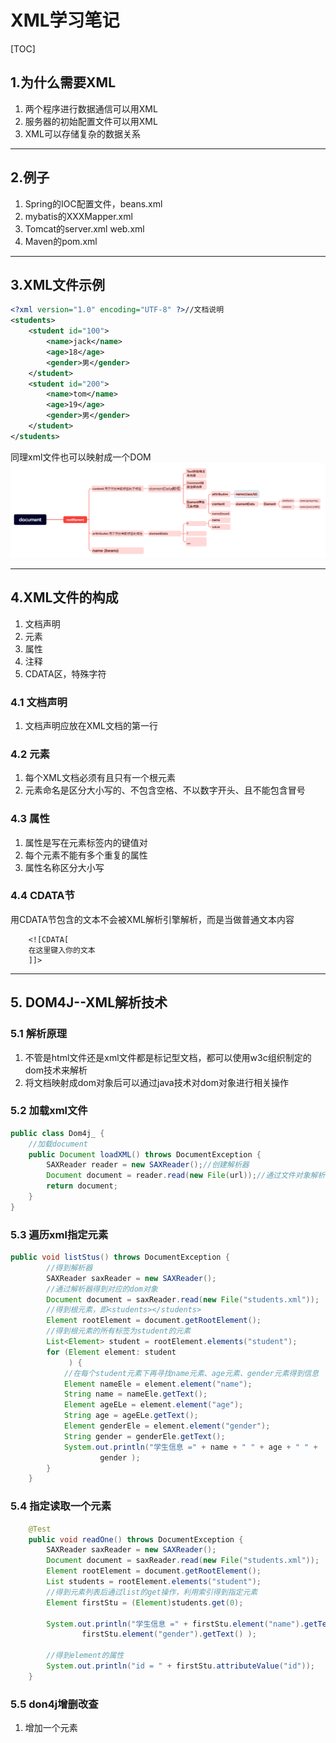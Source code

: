 # XML学习笔记
[TOC]
## 1.为什么需要XML
1. 两个程序进行数据通信可以用XML
2. 服务器的初始配置文件可以用XML
3. XML可以存储复杂的数据关系
***
## 2.例子
1. Spring的IOC配置文件，beans.xml
2. mybatis的XXXMapper.xml
3. Tomcat的server.xml  web.xml
4. Maven的pom.xml
***
## 3.XML文件示例
```xml
<?xml version="1.0" encoding="UTF-8" ?>//文档说明
<students>
    <student id="100">
        <name>jack</name>
        <age>18</age>
        <gender>男</gender>
    </student>
    <student id="200">
        <name>tom</name>
        <age>19</age>
        <gender>男</gender>
    </student>
</students>
```
同理xml文件也可以映射成一个DOM
![document数据结构示意图](image.png)
***
## 4.XML文件的构成
1. 文档声明
2. 元素
3. 属性
4. 注释
5. CDATA区，特殊字符
### 4.1 文档声明
1. 文档声明应放在XML文档的第一行
### 4.2 元素
1. 每个XML文档必须有且只有一个根元素
2. 元素命名是区分大小写的、不包含空格、不以数字开头、且不能包含冒号
### 4.3 属性
1. 属性是写在元素标签内的键值对
2. 每个元素不能有多个重复的属性
3. 属性名称区分大小写
### 4.4 CDATA节
用CDATA节包含的文本不会被XML解析引擎解析，而是当做普通文本内容
```
    <![CDATA[
    在这里键入你的文本
    ]]>
```
***
## 5. DOM4J--XML解析技术
### 5.1 解析原理
1. 不管是html文件还是xml文件都是标记型文档，都可以使用w3c组织制定的dom技术来解析
2. 将文档映射成dom对象后可以通过java技术对dom对象进行相关操作
### 5.2 加载xml文件
```java
public class Dom4j_ {
    //加载document
    public Document loadXML() throws DocumentException {
        SAXReader reader = new SAXReader();//创建解析器
        Document document = reader.read(new File(url));//通过文件对象解析得到document对象
        return document;
    }
}
```
### 5.3 遍历xml指定元素
```java
public void listStus() throws DocumentException {
        //得到解析器
        SAXReader saxReader = new SAXReader();
        //通过解析器得到对应的dom对象
        Document document = saxReader.read(new File("students.xml"));
        //得到根元素，即<students></students>
        Element rootElement = document.getRootElement();
        //得到根元素的所有标签为student的元素
        List<Element> student = rootElement.elements("student");
        for (Element element: student
             ) {
            //在每个student元素下再寻找name元素、age元素、gender元素得到信息
            Element nameEle = element.element("name");
            String name = nameEle.getText();
            Element ageELe = element.element("age");
            String age = ageELe.getText();
            Element genderEle = element.element("gender");
            String gender = genderEle.getText();
            System.out.println("学生信息 =" + name + " " + age + " " +
                    gender );
        }
    }
```
### 5.4 指定读取一个元素
```java
    @Test
    public void readOne() throws DocumentException {
        SAXReader saxReader = new SAXReader();
        Document document = saxReader.read(new File("students.xml"));
        Element rootElement = document.getRootElement();
        List students = rootElement.elements("student");
        //得到元素列表后通过list的get操作，利用索引得到指定元素
        Element firstStu = (Element)students.get(0);

        System.out.println("学生信息 =" + firstStu.element("name").getText() + " " + firstStu.element("age").getText() + " " +
                firstStu.element("gender").getText() );

        //得到element的属性
        System.out.println("id = " + firstStu.attributeValue("id"));
    }
```
### 5.5 don4j增删改查
1. 增加一个元素
```java

```